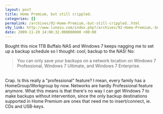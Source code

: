 ```yaml
---
layout: post
title: Home Premium, but still crippled.
categories: []
permalink: /archives/92-Home-Premium,-but-still-crippled..html
s9y_link: http://www.lunesu.com/index.php?/archives/92-Home-Premium,-but-still-crippled..html
date: 2009-11-20 14:08:32.000000000 +08:00
---
```

Bought this nice 1TB Buffalo NAS and Windows 7 keeps nagging me to set up a backup schedule so I thought: cool, backup to the NAS! No:<br />
<blockquote>You can only save your backups on a network location on Windows 7 Professional, Windows 7 Ultimate, and Windows 7 Enterprise.</blockquote><br />
Crap. Is this really a "professional" feature? I mean, every family has a HomeGroup/Workgroup by now. Networks are hardly Professional feature anymore. What this means is that there's no way I can get Windows 7 to make backups without intervention, since the only backup destinations supported in Home Premium are ones that need me to insert/connect, ie. CDs and USB-keys.
